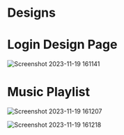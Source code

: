 # Designs

# Login Design Page
![Screenshot 2023-11-19 161141](https://github.com/Aryaa-Prangya/Designs/assets/138790828/bf50df33-24c9-4b14-ae0c-66a0c3b8a6a8)

# Music Playlist 
![Screenshot 2023-11-19 161207](https://github.com/Aryaa-Prangya/Designs/assets/138790828/f5f8ca51-f1a9-498c-8616-0bd01741b750)

![Screenshot 2023-11-19 161218](https://github.com/Aryaa-Prangya/Designs/assets/138790828/9fe4e190-92b6-4f71-bfc1-8918370be5d3)
